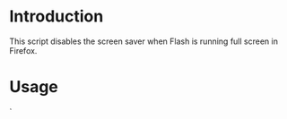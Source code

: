 Introduction
============

This script disables the screen saver when Flash is running full screen in Firefox.

Usage
=====

`